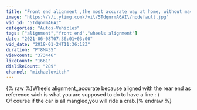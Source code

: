 ```yaml
---
title: "Front end alignment ,the most accurate way at home, without machine."
image: "https:\/\/i.ytimg.com\/vi\/5TdqnrmA6AI\/hqdefault.jpg"
vid_id: "5TdqnrmA6AI"
categories: "Autos-Vehicles"
tags: ["alignment","front end","wheels alignment"]
date: "2021-06-08T07:36:01+03:00"
vid_date: "2018-01-24T11:36:12Z"
duration: "PT8M43S"
viewcount: "373446"
likeCount: "1661"
dislikeCount: "289"
channel: "michaelovitch"
---
```

{% raw %}Wheels alignment,,accurate because aligned with the rear end as reference wich is what you are supposed to do to have a line : )<br />Of course if the car is all mangled,you will ride a crab.{% endraw %}
